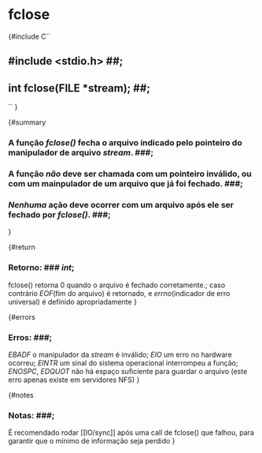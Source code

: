 # fclose #

{#include
C``
## #include <stdio.h> ##;
## int fclose(FILE *stream); ##;
``
}

{#summary
### A função _fclose()_ fecha o arquivo indicado pelo pointeiro do manipulador de arquivo _stream_. ###;
### A função *não* deve ser chamada com um pointeiro inválido, ou com um mainpulador de um arquivo que já foi fechado. ###;
### *Nenhuma* ação deve ocorrer com um arquivo após ele ser fechado por _fclose()_. ###;
}

{#return
### Retorno: ### _int_;
fclose() retorna 0 quando o arquivo é fechado corretamente.;
caso contrário _EOF_(fim do arquivo) é retornado, e _errno_(indicador de erro universal) é definido apropriadamente
}

{#errors
### Erros: ###;
_EBADF_ o manipulador da _stream_ é inválido;
_EIO_ um erro no hardware ocorreu;
_EINTR_ um sinal do sistema operacional interrompeu a função;
_ENOSPC_, _EDQUOT_ não há espaço suficiente para guardar o arquivo (este erro apenas existe em servidores NFS)
}

{#notes
### Notas: ###;
É recomendado rodar [[IO/sync]] após uma call de fclose() que falhou, para garantir que o mínimo de informação seja perdido
}


